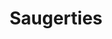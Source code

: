 ---
title:			"Saugerties"
post_path:	2017-07-01-saugerties
date_start:	2017/07/01
date_end:   2017/07/02
metadata:
  - year: 2017
  - cities:
      - Saugerties
  - states:
      - New York
  - countries:
      - United States
  - continents:
      - North America
  - regions:
      - United States
photos:
  - ext:    01.jpg
    class:  vertical
  - ext:    02.jpg
    class:  horizontal
---